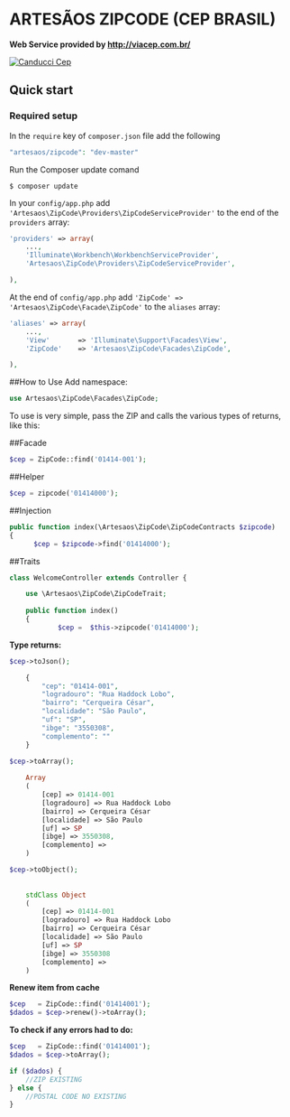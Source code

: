 # ARTESÃOS ZIPCODE (CEP BRASIL)

__Web Service provided by http://viacep.com.br/__

[![Canducci Cep](https://fulviocanducci.files.wordpress.com/2015/01/1948132_691123557596602_6995479600312612395_n.png)](https://packagist.org/packages/canducci/cep)

## Quick start

### Required setup

In the `require` key of `composer.json` file add the following

```PHP
"artesaos/zipcode": "dev-master"
```

Run the Composer update comand

    $ composer update

In your `config/app.php` add `'Artesaos\ZipCode\Providers\ZipCodeServiceProvider'` to the end of the `providers` array:

```PHP
'providers' => array(
    ...,
    'Illuminate\Workbench\WorkbenchServiceProvider',
    'Artesaos\ZipCode\Providers\ZipCodeServiceProvider',

),
```

At the end of `config/app.php` add `'ZipCode' => 'Artesaos\ZipCode\Facade\ZipCode'` to the `aliases` array:

```PHP
'aliases' => array(
    ...,
    'View'       => 'Illuminate\Support\Facades\View',
    'ZipCode'    => 'Artesaos\ZipCode\Facades\ZipCode',

),
```

##How to Use
Add namespace:

```PHP
use Artesaos\ZipCode\Facades\ZipCode;
```

To use is very simple, pass the ZIP and calls the various types of returns, like this:

##Facade

```PHP
$cep = ZipCode::find('01414-001');
```

##Helper

```PHP
$cep = zipcode('01414000');
```

##Injection

```PHP
public function index(\Artesaos\ZipCode\ZipCodeContracts $zipcode)
{
      $cep = $zipcode->find('01414000');
```

##Traits
```PHP
class WelcomeController extends Controller {

	use \Artesaos\ZipCode\ZipCodeTrait;
	
	public function index()
	{
      		$cep =	$this->zipcode('01414000');
```


__Type returns:__

```PHP    
$cep->toJson();

    {
        "cep": "01414-001",
        "logradouro": "Rua Haddock Lobo",
        "bairro": "Cerqueira César",
        "localidade": "São Paulo",
        "uf": "SP",
        "ibge": "3550308", 
        "complemento": ""
    }
```

```PHP    
$cep->toArray();
    
    Array
    (
        [cep] => 01414-001
        [logradouro] => Rua Haddock Lobo
        [bairro] => Cerqueira César
        [localidade] => São Paulo
        [uf] => SP
        [ibge] => 3550308,
        [complemento] => 
    )
```

```PHP    
$cep->toObject();
    
    
    stdClass Object
    (
        [cep] => 01414-001
        [logradouro] => Rua Haddock Lobo
        [bairro] => Cerqueira César
        [localidade] => São Paulo
        [uf] => SP
        [ibge] => 3550308
        [complemento] => 
    )
```
__Renew item from cache__

```PHP
$cep   = ZipCode::find('01414001');			
$dados = $cep->renew()->toArray();
```

__To check if any errors had to do:__

```PHP
$cep   = ZipCode::find('01414001');			
$dados = $cep->toArray();

if ($dados) {
	//ZIP EXISTING
} else {
	//POSTAL CODE NO EXISTING 
}
```
